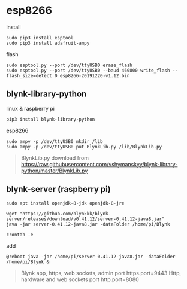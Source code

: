 # esp8266

install
```
sudo pip3 install esptool
sudo pip3 install adafruit-ampy
```

flash
```
sudo esptool.py --port /dev/ttyUSB0 erase_flash
sudo esptool.py --port /dev/ttyUSB0 --baud 460800 write_flash --flash_size=detect 0 esp8266-20191220-v1.12.bin
```

## blynk-library-python

linux & raspberry pi
```
pip3 install blynk-library-python
```

esp8266
```
sudo ampy -p /dev/ttyUSB0 mkdir /lib
sudo ampy -p /dev/ttyUSB0 put BlynkLib.py /lib/BlynkLib.py
```


> BlynkLib.py download from https://raw.githubusercontent.com/vshymanskyy/blynk-library-python/master/BlynkLib.py

## blynk-server (raspberry pi)

```
sudo apt install openjdk-8-jdk openjdk-8-jre
```
```
wget "https://github.com/blynkkk/blynk-server/releases/download/v0.41.12/server-0.41.12-java8.jar"
java -jar server-0.41.12-java8.jar -dataFolder /home/pi/Blynk
```

```
crontab -e
```

add

```
@reboot java -jar /home/pi/server-0.41.12-java8.jar -dataFolder /home/pi/Blynk &
```

> Blynk app, https, web sockets, admin port
https.port=9443
Http, hardware and web sockets port
http.port=8080
